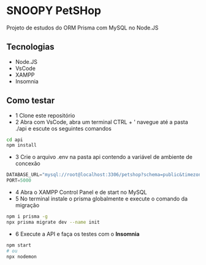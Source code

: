 # SNOOPY PetSHop
Projeto de estudos do ORM Prisma com MySQL no Node.JS
## Tecnologias
- Node.JS
- VsCode
- XAMPP
- Insomnia
## Como testar
- 1 Clone este repositório
- 2 Abra com VsCode, abra um terminal CTRL + ' navegue até a pasta ./api e escute os seguintes comandos
```bash
cd api
npm install
```
- 3 Crie o arquivo .env na pasta api contendo a variável de ambiente de concexão
```js
DATABASE_URL="mysql://root@localhost:3306/petshop?schema=public&timezone=UTC"
PORT=5000
```
- 4 Abra o XAMPP Control Panel e de start no MySQL
- 5 No terminal instale o prisma globalmente e execute o comando da migração
```bash
npm i prisma -g
npx prisma migrate dev --name init
```
- 6 Execute a API e faça os testes com o **Insomnia**
```bash
npm start
# ou
npx nodemon
```